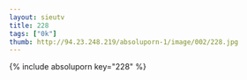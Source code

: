 ```yaml
--- 
layout: sieutv
title: 228
tags: ["0k"]
thumb: http://94.23.248.219/absoluporn-1/image/002/228.jpg
---
```

{% include absoluporn key="228" %} 
